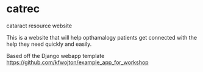 # catrec
cataract resource website

This is a website that will help opthamalogy patients get connected with the help they need quickly and easily. 

Based off the Django webapp template https://github.com/kfwojton/example_app_for_workshop
